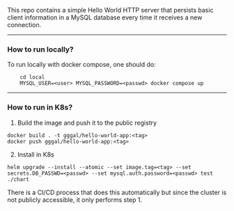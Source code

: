 This repo contains a simple Hello World HTTP server that persists basic client information in a MySQL database every time it receives a new connection.

---

<h3>How to run locally?</h3>
To run locally with docker compose, one should do:

```
    cd local
    MYSQL_USER=<user> MYSQL_PASSWORD=<passwd> docker compose up
```

---
<h3>How to run in K8s?</h3>

1. Build the image and push it to the public registry
```
docker build . -t gggal/hello-world-app:<tag>
docker push gggal/hello-world-app:<tag>
```
2. Install in K8s


```
helm upgrade --install --atomic --set image.tag=<tag> --set secrets.DB_PASSWD=<passwd> --set mysql.auth.password=<passwd> test ./chart
```

There is a CI/CD process that does this automatically but since the cluster is not publicly accessible, it only performs step 1.